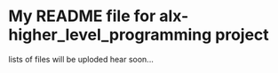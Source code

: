 # My README file for alx-higher_level_programming project

 lists of files will be uploded hear soon...
 